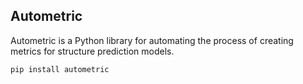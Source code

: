 ## Autometric

Autometric is a Python library for automating the process of creating metrics for structure prediction models.

```bash
pip install autometric
```


